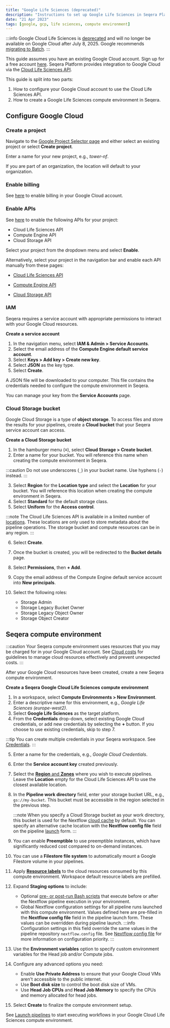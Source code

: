 ```yaml
---
title: "Google Life Sciences (deprecated)"
description: "Instructions to set up Google Life Sciences in Seqera Platform"
date: "21 Apr 2023"
tags: [google, gcp, life sciences, compute environment]
---
```


:::info
Google Cloud Life Sciences is [deprecated](https://cloud.google.com/life-sciences/docs/getting-support) and will no longer be available on Google Cloud after July 8, 2025. Google recommends [migrating to Batch](https://cloud.google.com/batch/docs/migrate-to-batch-from-cloud-life-sciences).
:::

This guide assumes you have an existing Google Cloud account. Sign up for a free account [here](https://cloud.google.com/). Seqera Platform provides integration to Google Cloud via the [Cloud Life Sciences API](https://cloud.google.com/life-sciences/docs/reference/rest).

This guide is split into two parts:

1. How to configure your Google Cloud account to use the Cloud Life Sciences API.
2. How to create a Google Life Sciences compute environment in Seqera.

## Configure Google Cloud

### Create a project

Navigate to the [Google Project Selector page](https://console.cloud.google.com/projectselector2) and either select an existing project or select **Create project**.

Enter a name for your new project, e.g., _tower-nf_.

If you are part of an organization, the location will default to your organization.

### Enable billing

See [here](https://cloud.google.com/billing/docs/how-to/modify-project) to enable billing in your Google Cloud account.

### Enable APIs

See [here](https://console.cloud.google.com/flows/enableapi?apiid=lifesciences.googleapis.com%2Ccompute.googleapis.com%2Cstorage-api.googleapis.com) to enable the following APIs for your project:

- Cloud Life Sciences API
- Compute Engine API
- Cloud Storage API

Select your project from the dropdown menu and select **Enable**.

Alternatively, select your project in the navigation bar and enable each API manually from these pages:

- [Cloud Life Sciences API](https://console.cloud.google.com/marketplace/product/google/lifesciences.googleapis.com)

- [Compute Engine API](https://console.cloud.google.com/marketplace/product/google/compute.googleapis.com)

- [Cloud Storage API](https://console.cloud.google.com/marketplace/product/google/storage-api.googleapis.com)

### IAM

Seqera requires a service account with appropriate permissions to interact with your Google Cloud resources.

**Create a service account**

1. In the navigation menu, select **IAM & Admin > Service Accounts**.
2. Select the email address of the **Compute Engine default service account**.
3. Select **Keys > Add key > Create new key**.
4. Select **JSON** as the key type.
5. Select **Create**.

A JSON file will be downloaded to your computer. This file contains the credentials needed to configure the compute environment in Seqera.

You can manage your key from the **Service Accounts** page.

### Cloud Storage bucket

Google Cloud Storage is a type of **object storage**. To access files and store the results for your pipelines, create a **Cloud bucket** that your Seqera service account can access.

**Create a Cloud Storage bucket**

1. In the hamburger menu (**≡**), select **Cloud Storage > Create bucket**.
2. Enter a name for your bucket. You will reference this name when creating the compute environment in Seqera.

:::caution
Do not use underscores (`_`) in your bucket name. Use hyphens (`-`) instead.
:::

3. Select **Region** for the **Location type** and select the **Location** for your bucket. You will reference this location when creating the compute environment in Seqera.
4. Select **Standard** for the default storage class.
5. Select **Uniform** for the **Access control**.

:::note
The Cloud Life Sciences API is available in a limited number of [locations](https://cloud.google.com/life-sciences/docs/concepts/locations). These locations are only used to store metadata about the pipeline operations. The storage bucket and compute resources can be in any region.
:::

6. Select **Create**.
7. Once the bucket is created, you will be redirected to the **Bucket details** page.
8. Select **Permissions**, then **+ Add**.
9. Copy the email address of the Compute Engine default service account into **New principals**.
10. Select the following roles:

    - Storage Admin
    - Storage Legacy Bucket Owner
    - Storage Legacy Object Owner
    - Storage Object Creator

## Seqera compute environment

:::caution
Your Seqera compute environment uses resources that you may be charged for in your Google Cloud account. See [Cloud costs](../monitoring/cloud-costs.mdx) for guidelines to manage cloud resources effectively and prevent unexpected costs.
:::

After your Google Cloud resources have been created, create a new Seqera compute environment.

**Create a Seqera Google Cloud Life Sciences compute environment**

1. In a workspace, select **Compute Environments > New Environment**.
2. Enter a descriptive name for this environment, e.g., _Google Life Sciences (europe-west2)_.
3. Select **Google Life Sciences** as the target platform.
4. From the **Credentials** drop-down, select existing Google Cloud credentials, or add new credentials by selecting the **+** button. If you choose to use existing credentials, skip to step 7.

:::tip
You can create multiple credentials in your Seqera workspace. See [Credentials](../credentials/overview.mdx).
:::

5. Enter a name for the credentials, e.g., _Google Cloud Credentials_.
6. Enter the **Service account key** created previously.
7. Select the [**Region** and **Zones**](https://cloud.google.com/compute/docs/regions-zones#available) where you wish to execute pipelines. Leave the **Location** empty for the Cloud Life Sciences API to use the closest available location.
8. In the **Pipeline work directory** field, enter your storage bucket URL, e.g., `gs://my-bucket`. This bucket must be accessible in the region selected in the previous step.

    :::note
    When you specify a Cloud Storage bucket as your work directory, this bucket is used for the Nextflow [cloud cache](https://www.nextflow.io/docs/latest/cache-and-resume.html#cache-stores) by default. You can specify an alternative cache location with the **Nextflow config file** field on the pipeline [launch](../launch/launchpad.mdx#launch-form) form.
    :::

9. You can enable **Preemptible** to use preemptible instances, which have significantly reduced cost compared to on-demand instances.
10. You can use a **Filestore file system** to automatically mount a Google Filestore volume in your pipelines.
11. Apply [**Resource labels**](../resource-labels/overview.mdx) to the cloud resources consumed by this compute environment. Workspace default resource labels are prefilled.
1. Expand **Staging options** to include:
    - Optional [pre- or post-run Bash scripts](../launch/advanced.mdx#pre-and-post-run-scripts) that execute before or after the Nextflow pipeline execution in your environment.
    - Global Nextflow configuration settings for all pipeline runs launched with this compute environment. Values defined here are pre-filled in the **Nextflow config file** field in the pipeline launch form. These values can be overridden during pipeline launch. 
    :::info
    Configuration settings in this field override the same values in the pipeline repository `nextflow.config` file. See [Nextflow config file](../launch/advanced.mdx#nextflow-config-file) for more information on configuration priority. 
    :::
13. Use the **Environment variables** option to specify custom environment variables for the Head job and/or Compute jobs.
14. Configure any advanced options you need:
    - Enable **Use Private Address** to ensure that your Google Cloud VMs aren't accessible to the public internet.
    - Use **Boot disk size** to control the boot disk size of VMs.
    - Use **Head Job CPUs** and **Head Job Memory** to specify the CPUs and memory allocated for head jobs.
15. Select **Create** to finalize the compute environment setup.

See [Launch pipelines](../launch/launchpad.mdx) to start executing workflows in your Google Cloud Life Sciences compute environment.
